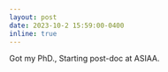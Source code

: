 ```yaml
---
layout: post
date: 2023-10-2 15:59:00-0400
inline: true
---
```


Got my PhD., Starting post-doc at ASIAA.
